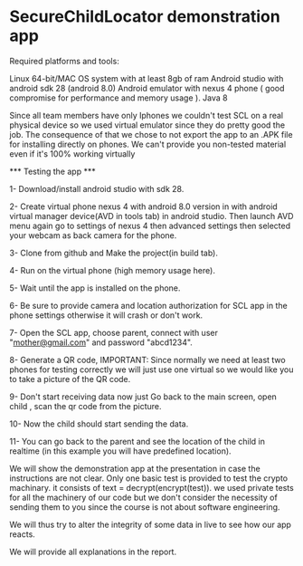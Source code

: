 # SecureChildLocator demonstration app

Required platforms and tools:

Linux 64-bit/MAC OS system with at least 8gb of ram 
Android studio with android sdk 28 (android 8.0)
Android emulator with nexus 4 phone ( good compromise for performance and memory usage ).
Java 8

Since all team members have only Iphones we couldn't test SCL on a real physical device so we used virtual emulator since they do pretty good the job.
The consequence of that we chose to not export the app to an .APK file for installing directly on phones. We can't provide you non-tested material even if it's 100% working virtually

*** Testing the app ***

1- Download/install android studio with sdk 28.

2- Create virtual phone nexus 4 with android 8.0 version in with android virtual manager device(AVD in tools tab) in android studio.
Then launch AVD menu again go to settings of nexus 4 then advanced settings then selected your webcam as back camera for the phone.

3- Clone from github and Make the project(in build tab).

4- Run on the virtual phone (high memory usage here).

5- Wait until the app is installed on the phone.

6- Be sure to provide camera and location authorization for SCL app in the phone settings otherwise it will crash or don't work.

7- Open the SCL app, choose parent, connect with user "mother@gmail.com" and password "abcd1234".

8- Generate a QR code, 
IMPORTANT: Since normally we need at least two phones for testing correctly we will just use one virtual so we would like you to take a picture of the QR code.

9- Don't start receiving data now just Go back to the main screen, open child , scan the qr code from the picture.

10- Now the child should start sending the data. 

11- You can go back to the parent and see the location of the child in realtime (in this example you will have predefined location). 

We will show the demonstration app at the presentation in case the instructions are not clear.
Only one basic test is provided to test the crypto machinary. it consists of text = decrypt(encrypt(test)). we used private tests for all the machinery of our code but we don't consider the necessity of sending them to you since the course is not about software engineering.

We will thus try to alter the integrity of some data in live to see how our app reacts.

We will provide all explanations in the report. 


  

